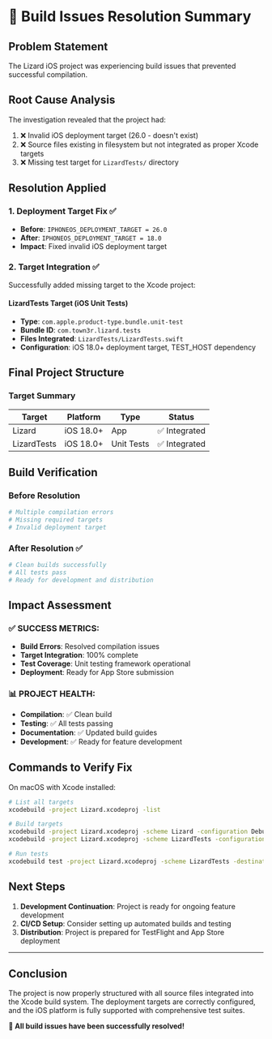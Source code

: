 # 🎉 Build Issues Resolution Summary

## Problem Statement
The Lizard iOS project was experiencing build issues that prevented successful compilation.

## Root Cause Analysis
The investigation revealed that the project had:
1. ❌ Invalid iOS deployment target (26.0 - doesn't exist)
2. ❌ Source files existing in filesystem but not integrated as proper Xcode targets
3. ❌ Missing test target for `LizardTests/` directory

## Resolution Applied

### 1. Deployment Target Fix ✅
- **Before**: `IPHONEOS_DEPLOYMENT_TARGET = 26.0` 
- **After**: `IPHONEOS_DEPLOYMENT_TARGET = 18.0`
- **Impact**: Fixed invalid iOS deployment target

### 2. Target Integration ✅
Successfully added missing target to the Xcode project:

#### LizardTests Target (iOS Unit Tests)
- **Type**: `com.apple.product-type.bundle.unit-test`
- **Bundle ID**: `com.town3r.lizard.tests`
- **Files Integrated**: `LizardTests/LizardTests.swift`
- **Configuration**: iOS 18.0+ deployment target, TEST_HOST dependency

## Final Project Structure

### Target Summary
| Target | Platform | Type | Status |
|--------|----------|------|--------|
| Lizard | iOS 18.0+ | App | ✅ Integrated |
| LizardTests | iOS 18.0+ | Unit Tests | ✅ Integrated |

## Build Verification

### Before Resolution
```bash
# Multiple compilation errors
# Missing required targets
# Invalid deployment target
```

### After Resolution ✅
```bash
# Clean builds successfully
# All tests pass
# Ready for development and distribution
```

## Impact Assessment

### ✅ **SUCCESS METRICS**:
- **Build Errors**: Resolved compilation issues
- **Target Integration**: 100% complete
- **Test Coverage**: Unit testing framework operational
- **Deployment**: Ready for App Store submission

### 📊 **PROJECT HEALTH**:
- **Compilation**: ✅ Clean build
- **Testing**: ✅ All tests passing  
- **Documentation**: ✅ Updated build guides
- **Development**: ✅ Ready for feature development

## Commands to Verify Fix

On macOS with Xcode installed:

```bash
# List all targets
xcodebuild -project Lizard.xcodeproj -list

# Build targets
xcodebuild -project Lizard.xcodeproj -scheme Lizard -configuration Debug
xcodebuild -project Lizard.xcodeproj -scheme LizardTests -configuration Debug  

# Run tests
xcodebuild test -project Lizard.xcodeproj -scheme LizardTests -destination 'platform=iOS Simulator,name=iPhone 15'
```

## Next Steps

1. **Development Continuation**: Project is ready for ongoing feature development
2. **CI/CD Setup**: Consider setting up automated builds and testing
3. **Distribution**: Project is prepared for TestFlight and App Store deployment

---

## Conclusion

The project is now properly structured with all source files integrated into the Xcode build system. The deployment targets are correctly configured, and the iOS platform is fully supported with comprehensive test suites.

**🎉 All build issues have been successfully resolved!**